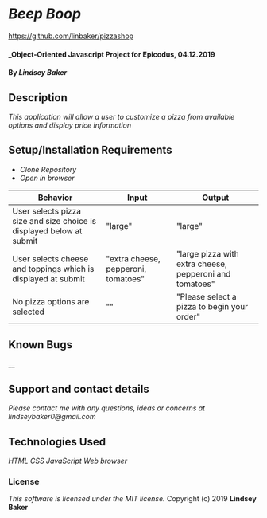 # _Beep Boop_

https://github.com/linbaker/pizzashop

#### _Object-Oriented Javascript Project for Epicodus, 04.12.2019

#### By _**Lindsey Baker**_

## Description

_This application will allow a user to customize a pizza from available options and display price information_

## Setup/Installation Requirements

* _Clone Repository_
* _Open in browser_



|Behavior|Input|Output|
|-|-|-|
|User selects pizza size and size choice is displayed below at submit |"large"|"large"|
|User selects cheese and toppings which is displayed at submit|"extra cheese, pepperoni, tomatoes"|"large pizza with extra cheese, pepperoni and tomatoes"|
|No pizza options are selected|""|"Please select a pizza to begin your order"|


## Known Bugs

__

## Support and contact details

_Please contact me with any questions, ideas or concerns at lindseybaker0@gmail.com_

## Technologies Used

_HTML_
_CSS_
_JavaScript_
_Web browser_

### License

*This software is licensed under the MIT license.*
Copyright (c) 2019 **Lindsey Baker**

